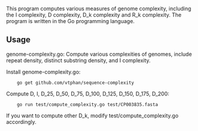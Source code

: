This program computes various measures of genome complexity, including
the I complexity, D complexity, D_k complexity and R_k complexity.  The program
is written in the Go programming language.

## Usage

genome-complexity.go:
	Compute various complexities of genomes, include repeat density,
	distinct substring density, and I complexity.

Install genome-complexity.go:

```
    go get github.com/vtphan/sequence-complexity
```

Compute D, I, D_25, D_50, D_75, D_100, D_125, D_150, D_175, D_200:

```
    go run test/compute_complexity.go test/CP003835.fasta
```

If you want to compute other D_k, modify test/compute_complexity.go accordingly.